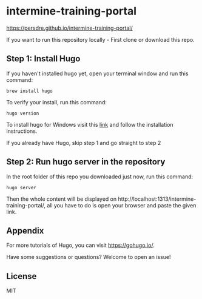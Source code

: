 intermine-training-portal
===
https://persdre.github.io/intermine-training-portal/

If you want to run this repository locally - First clone or download this repo.

## Step 1: Install Hugo

If you haven't installed hugo yet, open your terminal window and run this command:

```
brew install hugo
```
To verify your install, run this command:

```
hugo version
```
To install hugo for Windows visit this [link](https://gohugo.io/getting-started/installing) and follow the installation instructions.

If you already have Hugo, skip step 1 and go straight to step 2



## Step 2: Run hugo server in the repository

In the root folder of this repo you downloaded just now, run this command:

```
hugo server
```
Then the whole content will be displayed on http://localhost:1313/intermine-training-portal/, all you have to do is open your browser and paste the given link.

## Appendix 

For more tutorials of Hugo, you can visit https://gohugo.io/.

Have some suggestions or questions? Welcome to open an issue!


## License

MIT
